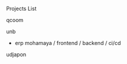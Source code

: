 Projects List

qcoom

<!-- 1. qcoom.com / frontend -->
<!-- 2. qfood.com.bd / frontend -->
<!-- 3. admin.qcoom.com / fontend -->
<!-- 4. piickmeexpress.com / frontend -->
<!-- 5. admin.piickmeexpress.com / frontend -->
<!-- 6. lendenlive.com / frontend / ci/cd -->
<!-- 7. qfood merchant / frontend / ci/cd -->
<!-- 8. piickmeexpress merchant / frontend / ci/cd -->

unb

<!-- - unb.com.bd / frontend / backend api / ci/cd -->
<!-- - dhakacourier.com / frontend / backend -->
<!-- - wordie.unb.com.bd / frontend / backend / ci/cd -->

- erp mohamaya / frontend / backend / ci/cd
  <!-- - smef / frontend / backend / android / ios -->
  <!-- - bvideo / frontend / backend -->

<!-- - bebsha.com / frontend / backend
- laalsobuj.com / frontend / backend -->

udjapon

<!-- - admin panel / frontend / backend / ci/cd
- seller panel / frontend / backend / ci/cd
- web / frontend / backend / ci/cd
- backend api / backend / ci/cd
- app / android / ios / backend / ci/cd -->

<!-- - peace time - android -->
<!-- - guess the word - android -->

<!-- - mui admin dashboard - frontend -->
<!-- 
{
  "images": ["images/wordle.webp"],
  "title": "Wordie: Word Guess Game",
  "short_description": "Wordie a word guessing game.",
  "technologies": ["Tailwind", "React JS", "TypeScript"],
  "live_url": "https://wordie.unb.com.bd",
  "type": "frontend"
}, -->
